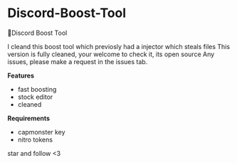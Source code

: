 # Discord-Boost-Tool
🎃Discord Boost Tool

I cleand this boost tool which previosly had a injector which steals files
This version is fully cleaned, your welcome to check it, its open source
Any issues, please make a request in the issues tab.

__Features__
- fast boosting
- stock editor
- cleaned

__Requirements__
- capmonster key
- nitro tokens

star and follow <3


